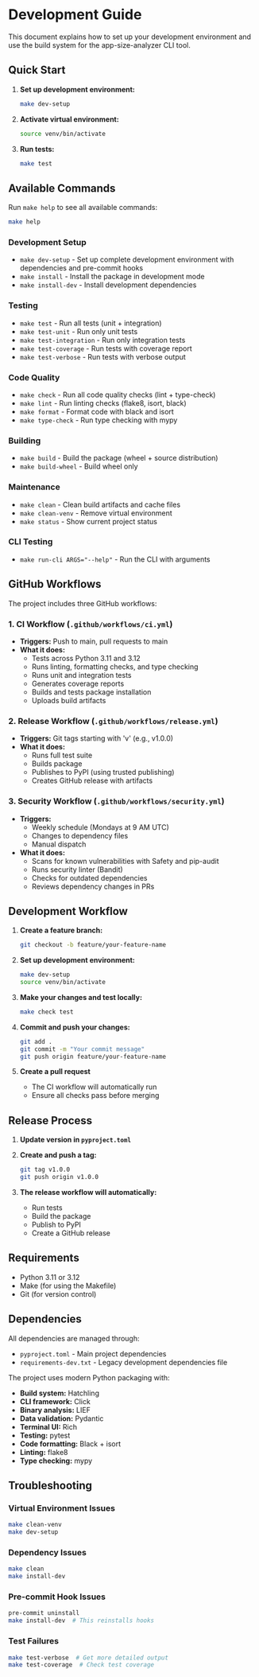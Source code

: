 # Development Guide

This document explains how to set up your development environment and use the build system for the app-size-analyzer CLI tool.

## Quick Start

1. **Set up development environment:**
   ```bash
   make dev-setup
   ```

2. **Activate virtual environment:**
   ```bash
   source venv/bin/activate
   ```

3. **Run tests:**
   ```bash
   make test
   ```

## Available Commands

Run `make help` to see all available commands:

```bash
make help
```

### Development Setup

- `make dev-setup` - Set up complete development environment with dependencies and pre-commit hooks
- `make install` - Install the package in development mode
- `make install-dev` - Install development dependencies

### Testing

- `make test` - Run all tests (unit + integration)
- `make test-unit` - Run only unit tests
- `make test-integration` - Run only integration tests
- `make test-coverage` - Run tests with coverage report
- `make test-verbose` - Run tests with verbose output

### Code Quality

- `make check` - Run all code quality checks (lint + type-check)
- `make lint` - Run linting checks (flake8, isort, black)
- `make format` - Format code with black and isort
- `make type-check` - Run type checking with mypy

### Building

- `make build` - Build the package (wheel + source distribution)
- `make build-wheel` - Build wheel only

### Maintenance

- `make clean` - Clean build artifacts and cache files
- `make clean-venv` - Remove virtual environment
- `make status` - Show current project status

### CLI Testing

- `make run-cli ARGS="--help"` - Run the CLI with arguments

## GitHub Workflows

The project includes three GitHub workflows:

### 1. CI Workflow (`.github/workflows/ci.yml`)
- **Triggers:** Push to main, pull requests to main
- **What it does:**
  - Tests across Python 3.11 and 3.12
  - Runs linting, formatting checks, and type checking
  - Runs unit and integration tests
  - Generates coverage reports
  - Builds and tests package installation
  - Uploads build artifacts

### 2. Release Workflow (`.github/workflows/release.yml`)
- **Triggers:** Git tags starting with 'v' (e.g., v1.0.0)
- **What it does:**
  - Runs full test suite
  - Builds package
  - Publishes to PyPI (using trusted publishing)
  - Creates GitHub release with artifacts

### 3. Security Workflow (`.github/workflows/security.yml`)
- **Triggers:** 
  - Weekly schedule (Mondays at 9 AM UTC)
  - Changes to dependency files
  - Manual dispatch
- **What it does:**
  - Scans for known vulnerabilities with Safety and pip-audit
  - Runs security linter (Bandit)
  - Checks for outdated dependencies
  - Reviews dependency changes in PRs

## Development Workflow

1. **Create a feature branch:**
   ```bash
   git checkout -b feature/your-feature-name
   ```

2. **Set up development environment:**
   ```bash
   make dev-setup
   source venv/bin/activate
   ```

3. **Make your changes and test locally:**
   ```bash
   make check test
   ```

4. **Commit and push your changes:**
   ```bash
   git add .
   git commit -m "Your commit message"
   git push origin feature/your-feature-name
   ```

5. **Create a pull request**
   - The CI workflow will automatically run
   - Ensure all checks pass before merging

## Release Process

1. **Update version in `pyproject.toml`**

2. **Create and push a tag:**
   ```bash
   git tag v1.0.0
   git push origin v1.0.0
   ```

3. **The release workflow will automatically:**
   - Run tests
   - Build the package
   - Publish to PyPI
   - Create a GitHub release

## Requirements

- Python 3.11 or 3.12
- Make (for using the Makefile)
- Git (for version control)

## Dependencies

All dependencies are managed through:
- `pyproject.toml` - Main project dependencies
- `requirements-dev.txt` - Legacy development dependencies file

The project uses modern Python packaging with:
- **Build system:** Hatchling
- **CLI framework:** Click
- **Binary analysis:** LIEF
- **Data validation:** Pydantic
- **Terminal UI:** Rich
- **Testing:** pytest
- **Code formatting:** Black + isort
- **Linting:** flake8
- **Type checking:** mypy

## Troubleshooting

### Virtual Environment Issues
```bash
make clean-venv
make dev-setup
```

### Dependency Issues
```bash
make clean
make install-dev
```

### Pre-commit Hook Issues
```bash
pre-commit uninstall
make install-dev  # This reinstalls hooks
```

### Test Failures
```bash
make test-verbose  # Get more detailed output
make test-coverage  # Check test coverage
```